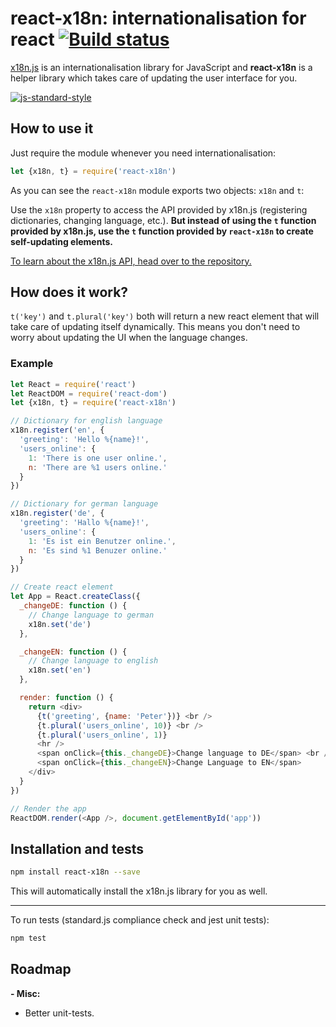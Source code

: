 # react-x18n: internationalisation for react [![Build status](https://travis-ci.org/marco-a/react-x18n.svg)](https://travis-ci.org/marco-a/react-x18n)
[x18n.js](//github.com/florian/x18n) is an internationalisation library for JavaScript and **react-x18n** is a helper library which takes care of updating the user interface for you.

[![js-standard-style](https://cdn.rawgit.com/feross/standard/master/badge.svg)](https://github.com/feross/standard)

## How to use it

Just require the module whenever you need internationalisation:
```js
let {x18n, t} = require('react-x18n')
```
As you can see the `react-x18n` module exports two objects: `x18n` and `t`:

Use the `x18n` property to access the API provided by x18n.js (registering dictionaries, changing language, etc.).
**But instead of using the `t` function provided by x18n.js, use the `t` function provided by `react-x18n` to create self-updating elements.**

[To learn about the x18n.js API, head over to the repository.](https://github.com/florian/x18n)

## How does it work?

`t('key')` and `t.plural('key')` both will return a new react element that will take care of updating itself dynamically.
This means you don't need to worry about updating the UI when the language changes.

### Example
```js
let React = require('react')
let ReactDOM = require('react-dom')
let {x18n, t} = require('react-x18n')

// Dictionary for english language
x18n.register('en', {
  'greeting': 'Hello %{name}!',
  'users_online': {
    1: 'There is one user online.',
    n: 'There are %1 users online.'
  }
})

// Dictionary for german language
x18n.register('de', {
  'greeting': 'Hallo %{name}!',
  'users_online': {
    1: 'Es ist ein Benutzer online.',
    n: 'Es sind %1 Benuzer online.'
  }
})

// Create react element
let App = React.createClass({
  _changeDE: function () {
    // Change language to german
    x18n.set('de')
  },

  _changeEN: function () {
    // Change language to english
    x18n.set('en')
  },

  render: function () {
    return <div>
      {t('greeting', {name: 'Peter'})} <br />
      {t.plural('users_online', 10)} <br />
      {t.plural('users_online', 1)}
      <hr />
      <span onClick={this._changeDE}>Change language to DE</span> <br />
      <span onClick={this._changeEN}>Change Language to EN</span>
    </div>
  }
})

// Render the app
ReactDOM.render(<App />, document.getElementById('app'))

```

## Installation and tests
```sh
npm install react-x18n --save
```

This will automatically install the x18n.js library for you as well.

---

To run tests (standard.js compliance check and jest unit tests):

```sh
npm test
```

## Roadmap

**- Misc:**
- Better unit-tests.